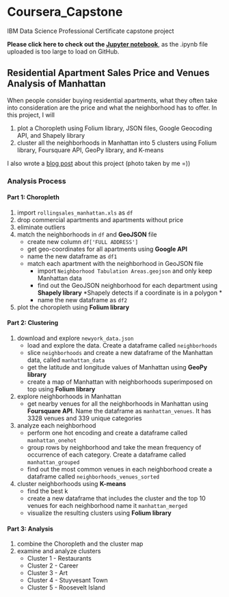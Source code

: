 # Coursera_Capstone
IBM Data Science Professional Certificate capstone project

**Please click here to check out the [Jupyter notebook](https://nbviewer.jupyter.org/github/tainangao/Coursera_Capstone/blob/master/Neighborhoods-in-Manhattan.ipynb)**, as the .ipynb file uploaded is too large to load on GitHub.


## Residential Apartment Sales Price and Venues Analysis of Manhattan

When people consider buying residential apartments, what they often take into consideration are the price and what the neighborhood has to offer. In this project, I will
1. plot a Choropleth using Folium library, JSON files, Google Geocoding API, and Shapely library
2. cluster all the neighborhoods in Manhattan into 5 clusters using Folium library, Foursquare API, GeoPy library, and K-means

I also wrote a [blog post](https://medium.com/@jacqueline3749/residential-apartment-sales-price-and-venues-analysis-of-manhattan-1a0ab261d5a9) about this project (photo taken by me =))


### Analysis Process
#### Part 1: Choropleth
1. import `rollingsales_manhattan.xls` as `df`
2. drop commercial apartments and apartments without price
3. eliminate outliers
4. match the neighborhoods in `df` and **GeoJSON** file
   - create new column `df['FULL ADDRESS']`
   - get geo-coordinates for all apartments using **Google API**
   - name the new dataframe as `df1`
   - match each apartment with the neighborhood in GeoJSON file
      - import `Neighborhood Tabulation Areas.geojson` and only keep Manhattan data 
      - find out the GeoJSON neighborhood for each department using **Shapely library**
         *Shapely detects if a coordinate is in a polygon *
      - name the new dataframe as `df2`
5. plot the choropleth using **Folium library**

#### Part 2: Clustering
1. download and explore `newyork_data.json`
   - load and explore the data. Create a dataframe called `neighborhoods`
   - slice `neighborhoods` and create a new dataframe of the Manhattan data, called `manhattan_data`
   - get the latitude and longitude values of Manhattan using **GeoPy library**
   - create a map of Manhattan with neighborhoods superimposed on top using **Folium library**
2. explore neighborhoods in Manhattan
   - get nearby venues for all the neighborhoods in Manhattan using **Foursquare API**. 
     Name the dataframe as `manhattan_venues`. It has 3328 venues and 339 unique categories
3. analyze each neighborhood
   - perform one hot encoding and create a dataframe called `manhattan_onehot`
   - group rows by neighborhood and take the mean frequency of occurrence of each category. 
     Create a dataframe called `manhattan_grouped`
   - find out the most common venues in each neighborhood
     create a dataframe called `neighborhoods_venues_sorted`
4. cluster neighborhoods using **K-means**
   - find the best k
   - create a new dataframe that includes the cluster and the top 10 venues for each neighborhood
     name it `manhattan_merged`
   - visualize the resulting clusters using **Folium library**
  
#### Part 3: Analysis
1. combine the Choropleth and the cluster map
2. examine and analyze clusters
   - Cluster 1 - Restaurants
   - Cluster 2 - Career
   - Cluster 3 - Art
   - Cluster 4 - Stuyvesant Town
   - Cluster 5 - Roosevelt Island

     

